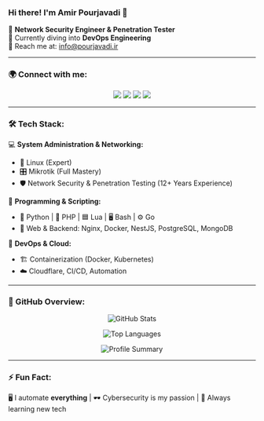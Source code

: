 ### Hi there! I'm Amir Pourjavadi 👋

🚀 **Network Security Engineer & Penetration Tester**  
📖 Currently diving into **DevOps Engineering**  
📩 Reach me at: [info@pourjavadi.ir](mailto:info@pourjavadi.ir)

---

### 🌍 Connect with me:
<p align="center">
  <a href="https://instagram.com/amirftx"><img src="https://img.shields.io/badge/Instagram-%23E4405F.svg?&style=for-the-badge&logo=instagram&logoColor=white" /></a>
  <a href="https://twitter.com/pourjavadi"><img src="https://img.shields.io/badge/Twitter-%231DA1F2.svg?&style=for-the-badge&logo=twitter&logoColor=white" /></a>
  <a href="https://t.me/AmirFTX"><img src="https://img.shields.io/badge/Telegram-%2326A5E4.svg?&style=for-the-badge&logo=telegram&logoColor=white" /></a>
  <a href="https://www.linkedin.com/in/pourjavadi"><img src="https://img.shields.io/badge/LinkedIn-%230077B5.svg?&style=for-the-badge&logo=linkedin&logoColor=white" /></a>
</p>

---

### 🛠 Tech Stack:
💻 **System Administration & Networking:**
- 🐧 Linux (Expert)
- 🎛️ Mikrotik (Full Mastery)
- 🛡️ Network Security & Penetration Testing (12+ Years Experience)

📜 **Programming & Scripting:**
- 🐍 Python | 🐘 PHP | 🟦 Lua | 🖥️ Bash | ⚙️ Go
- 🔗 Web & Backend: Nginx, Docker, NestJS, PostgreSQL, MongoDB

🚀 **DevOps & Cloud:**
- 🏗️ Containerization (Docker, Kubernetes)
- ☁️ Cloudflare, CI/CD, Automation

---

### 🚀 GitHub Overview:
<p align="center">
  <img src="https://github-readme-stats.vercel.app/api?username=pourjavadi&show_icons=true&theme=tokyonight&hide_border=true&count_private=true" alt="GitHub Stats" />
</p>

<p align="center">
  <img src="https://github-readme-stats.vercel.app/api/top-langs/?username=pourjavadi&layout=compact&theme=tokyonight&hide_border=true" alt="Top Languages" />
</p>

<p align="center">
  <img src="https://github-profile-summary-cards.vercel.app/api/cards/profile-details?username=pourjavadi&theme=tokyonight" alt="Profile Summary" />
</p>

---

### ⚡ Fun Fact:
🖥️ I automate **everything** | 🕶️ Cybersecurity is my passion | 🌱 Always learning new tech
